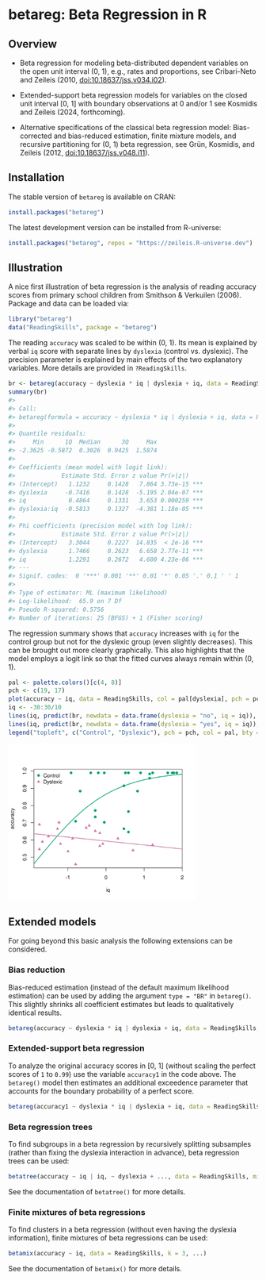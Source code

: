 

<!-- README.md is generated from README.qmd via: quarto render README.qmd --to gfm -->

# betareg: Beta Regression in R

## Overview

-   Beta regression for modeling beta-distributed dependent variables on
    the open unit interval (0, 1), e.g., rates and proportions, see
    Cribari-Neto and Zeileis (2010,
    [doi:10.18637/jss.v034.i02](https://doi.org/10.18637/jss.v034.i02)).

-   Extended-support beta regression models for variables on the closed
    unit interval \[0, 1\] with boundary observations at 0 and/or 1 see
    Kosmidis and Zeileis (2024, forthcoming).

-   Alternative specifications of the classical beta regression model:
    Bias-corrected and bias-reduced estimation, finite mixture models,
    and recursive partitioning for (0, 1) beta regression, see Grün,
    Kosmidis, and Zeileis (2012,
    [doi:10.18637/jss.v048.i11](https://doi.org/10.18637/jss.v048.i11)).

## Installation

The stable version of `betareg` is available on CRAN:

``` r
install.packages("betareg")
```

The latest development version can be installed from R-universe:

``` r
install.packages("betareg", repos = "https://zeileis.R-universe.dev")
```

## Illustration

A nice first illustration of beta regression is the analysis of reading
accuracy scores from primary school children from Smithson & Verkuilen
(2006). Package and data can be loaded via:

``` r
library("betareg")
data("ReadingSkills", package = "betareg")
```

The reading `accuracy` was scaled to be within (0, 1). Its mean is
explained by verbal `iq` score with separate lines by `dyslexia`
(control vs. dyslexic). The precision parameter is explained by main
effects of the two explanatory variables. More details are provided in
`?ReadingSkills`.

``` r
br <- betareg(accuracy ~ dyslexia * iq | dyslexia + iq, data = ReadingSkills)
summary(br)
#> 
#> Call:
#> betareg(formula = accuracy ~ dyslexia * iq | dyslexia + iq, data = ReadingSkills)
#> 
#> Quantile residuals:
#>     Min      1Q  Median      3Q     Max 
#> -2.3625 -0.5872  0.3026  0.9425  1.5874 
#> 
#> Coefficients (mean model with logit link):
#>             Estimate Std. Error z value Pr(>|z|)    
#> (Intercept)   1.1232     0.1428   7.864 3.73e-15 ***
#> dyslexia     -0.7416     0.1428  -5.195 2.04e-07 ***
#> iq            0.4864     0.1331   3.653 0.000259 ***
#> dyslexia:iq  -0.5813     0.1327  -4.381 1.18e-05 ***
#> 
#> Phi coefficients (precision model with log link):
#>             Estimate Std. Error z value Pr(>|z|)    
#> (Intercept)   3.3044     0.2227  14.835  < 2e-16 ***
#> dyslexia      1.7466     0.2623   6.658 2.77e-11 ***
#> iq            1.2291     0.2672   4.600 4.23e-06 ***
#> ---
#> Signif. codes:  0 '***' 0.001 '**' 0.01 '*' 0.05 '.' 0.1 ' ' 1 
#> 
#> Type of estimator: ML (maximum likelihood)
#> Log-likelihood:  65.9 on 7 Df
#> Pseudo R-squared: 0.5756
#> Number of iterations: 25 (BFGS) + 1 (Fisher scoring)
```

The regression summary shows that `accuracy` increases with `iq` for the
control group but not for the dyslexic group (even slightly decreases).
This can be brought out more clearly graphically. This also highlights
that the model employs a logit link so that the fitted curves always
remain within (0, 1).

``` r
pal <- palette.colors()[c(4, 8)]
pch <- c(19, 17)
plot(accuracy ~ iq, data = ReadingSkills, col = pal[dyslexia], pch = pch[dyslexia])
iq <- -30:30/10
lines(iq, predict(br, newdata = data.frame(dyslexia = "no", iq = iq)), col = pal[1], lwd = 2)
lines(iq, predict(br, newdata = data.frame(dyslexia = "yes", iq = iq)), col = pal[2], lwd = 2)
legend("topleft", c("Control", "Dyslexic"), pch = pch, col = pal, bty = "n")
```

<img src="man/figures/README-plot-1.png" style="width:75.0%" />

## Extended models

For going beyond this basic analysis the following extensions can be
considered.

### Bias reduction

Bias-reduced estimation (instead of the default maximum likelihood
estimation) can be used by adding the argument `type = "BR"` in
`betareg()`. This slightly shrinks all coefficient estimates but leads
to qualitatively identical results.

``` r
betareg(accuracy ~ dyslexia * iq | dyslexia + iq, data = ReadingSkills, type = "BR")
```

### Extended-support beta regression

To analyze the original accuracy scores in \[0, 1\] (without scaling the
perfect scores of `1` to `0.99`) use the variable `accuracy1` in the
code above. The `betareg()` model then estimates an additional
exceedence parameter that accounts for the boundary probability of a
perfect score.

``` r
betareg(accuracy1 ~ dyslexia * iq | dyslexia + iq, data = ReadingSkills)
```

### Beta regression trees

To find subgroups in a beta regression by recursively splitting
subsamples (rather than fixing the dyslexia interaction in advance),
beta regression trees can be used:

``` r
betatree(accuracy ~ iq | iq, ~ dyslexia + ..., data = ReadingSkills, minsize = 10)
```

See the documentation of `betatree()` for more details.

### Finite mixtures of beta regressions

To find clusters in a beta regression (without even having the dyslexia
information), finite mixtures of beta regressions can be used:

``` r
betamix(accuracy ~ iq, data = ReadingSkills, k = 3, ...)
```

See the documentation of `betamix()` for more details.
